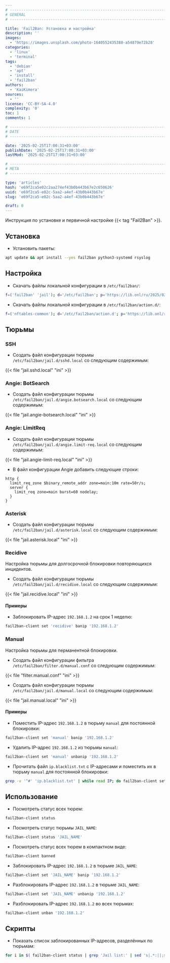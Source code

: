 ```yaml
---
# -------------------------------------------------------------------------------------------------------------------- #
# GENERAL
# -------------------------------------------------------------------------------------------------------------------- #

title: 'Fail2Ban: Установка и настройка'
description: ''
images:
  - 'https://images.unsplash.com/photo-1640552435388-a54879e72b28'
categories:
  - 'linux'
  - 'terminal'
tags:
  - 'debian'
  - 'apt'
  - 'install'
  - 'fail2ban'
authors:
  - 'KaiKimera'
sources:
  - ''
license: 'CC-BY-SA-4.0'
complexity: '0'
toc: 1
comments: 1

# -------------------------------------------------------------------------------------------------------------------- #
# DATE
# -------------------------------------------------------------------------------------------------------------------- #

date: '2025-02-25T17:00:31+03:00'
publishDate: '2025-02-25T17:00:31+03:00'
lastMod: '2025-02-25T17:00:31+03:00'

# -------------------------------------------------------------------------------------------------------------------- #
# META
# -------------------------------------------------------------------------------------------------------------------- #

type: 'articles'
hash: 'e69f2ca5e02c2aa274ef43b0b443b67e2c650626'
uuid: 'e69f2ca5-e02c-5aa2-a4ef-43b0b443b67e'
slug: 'e69f2ca5-e02c-5aa2-a4ef-43b0b443b67e'

draft: 0
---
```


Инструкция по установке и первичной настройке {{< tag "Fail2Ban" >}}.

<!--more-->

## Установка

- Установить пакеты:

```bash
apt update && apt install --yes fail2ban python3-systemd rsyslog
```

## Настройка

- Скачать файлы локальной конфигурации в `/etc/fail2ban/`:

```bash
f=('fail2ban' 'jail'); d='/etc/fail2ban'; p='https://lib.onl/ru/2025/02/e69f2ca5-e02c-5aa2-a4ef-43b0b443b67e'; for i in "${f[@]}"; do curl -fsSLo "${d}/${i}.local" "${p}/${i}.local"; done
```

- Скачать файлы локальной конфигурации в `/etc/fail2ban/action.d/`:

```bash
f=('nftables-common'); d='/etc/fail2ban/action.d'; p='https://lib.onl/ru/2025/02/e69f2ca5-e02c-5aa2-a4ef-43b0b443b67e'; for i in "${f[@]}"; do curl -fsSLo "${d}/${i}.local" "${p}/action.${i}.local"; done
```

## Тюрьмы

### SSH

- Создать файл конфигурации тюрьмы `/etc/fail2ban/jail.d/sshd.local` со следующим содержимым:

{{< file "jail.sshd.local" "ini" >}}

### Angie: BotSearch

- Создать файл конфигурации тюрьмы `/etc/fail2ban/jail.d/angie.botsearch.local` со следующим содержимым:

{{< file "jail.angie-botsearch.local" "ini" >}}

### Angie: LimitReq

- Создать файл конфигурации тюрьмы `/etc/fail2ban/jail.d/angie.limit-req.local` со следующим содержимым:

{{< file "jail.angie-limit-req.local" "ini" >}}

- В файл конфигурации Angie добавить следующие строки:

```nginx
http {
  limit_req_zone $binary_remote_addr zone=main:10m rate=50r/s;
  server {
    limit_req zone=main burst=60 nodelay;
  }
}
```

### Asterisk

- Создать файл конфигурации тюрьмы `/etc/fail2ban/jail.d/asterisk.local` со следующим содержимым:

{{< file "jail.asterisk.local" "ini" >}}

### Recidive

Настройка тюрьмы для долгосрочной блокировки повторяющихся инцидентов.

- Создать файл конфигурации тюрьмы `/etc/fail2ban/jail.d/recidive.local` со следующим содержимым:

{{< file "jail.recidive.local" "ini" >}}

#### Примеры

- Заблокировать IP-адрес `192.168.1.2` на срок 1 неделю:

```bash
fail2ban-client set 'recidive' banip '192.168.1.2'
```

### Manual

Настройка тюрьмы для перманентной блокировки.

- Создать файл конфигурации фильтра `/etc/fail2ban/filter.d/manual.conf` со следующим содержимым:

{{< file "filter.manual.conf" "ini" >}}

- Создать файл конфигурации тюрьмы `/etc/fail2ban/jail.d/manual.local` со следующим содержимым:

{{< file "jail.manual.local" "ini" >}}

#### Примеры

- Поместить IP-адрес `192.168.1.2` в тюрьму `manual` для постоянной блокировки:

```bash
fail2ban-client set 'manual' banip '192.168.1.2'
```

- Удалить IP-адрес `192.168.1.2` из тюрьмы `manual`:

```bash
fail2ban-client set 'manual' unbanip '192.168.1.2'
```

- Прочитать файл `ip.blacklist.txt` с IP-адресами и поместить их в тюрьму `manual` для постоянной блокировки:

```bash
grep -v '^#' 'ip.blacklist.txt' | while read IP; do fail2ban-client set 'manual' banip "${IP}"; done
```

## Использование

- Посмотреть статус всех тюрем:

```bash
fail2ban-client status
```

- Посмотреть статус тюрьмы `JAIL_NAME`:

```bash
fail2ban-client status 'JAIL_NAME'
```

- Посмотреть статус всех тюрем в компактном виде:

```bash
fail2ban-client banned
```

- Заблокировать IP-адрес `192.168.1.2` в тюрьме `JAIL_NAME`:

```bash
fail2ban-client set 'JAIL_NAME' banip '192.168.1.2'
```

- Разблокировать IP-адрес `192.168.1.2` в тюрьме `JAIL_NAME`:

```bash
fail2ban-client set 'JAIL_NAME' unbanip '192.168.1.2'
```

- Разблокировать IP-адрес `192.168.1.2` во всех тюрьмах:

```bash
fail2ban-client unban '192.168.1.2'
```

## Скрипты

- Показать список заблокированных IP-адресов, разделённых по тюрьмам:

```bash
for i in $( fail2ban-client status | grep 'Jail list:' | sed 's|.*:||;s|,||g' ); do echo "Jail: ${i}"; fail2ban-client status "${i}" | grep 'Banned IP'; done
```
